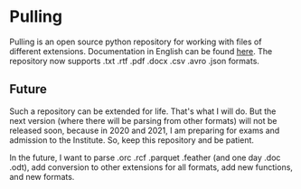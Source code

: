 # Pulling
Pulling is an open source python repository for working with files of different extensions. Documentation in English can be found [here](https://github.com/ItYaS/pulling/wiki).
The repository now supports .txt .rtf .pdf .docx .csv .avro .json formats.

## Future
Such a repository can be extended for life. That's what I will do. But the next version (where there will be parsing from other formats) will not be released soon, because in 2020 and 2021, I am preparing for exams and admission to the Institute. So, keep this repository and be patient.

In the future, I want to parse .orc .rcf .parquet .feather (and one day .doc .odt), add conversion to other extensions for all formats, add new functions, and new formats.
